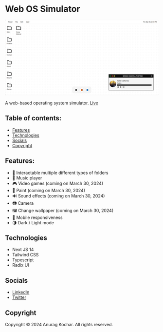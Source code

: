 # Web OS Simulator

![homepage](/public/images/doc/1.png)

A web-based operating system simulator.
[Live](https://anurag-kochar-os-portfolio.vercel.app/)

## Table of contents:

- [Features](#features)
- [Technologies](#technologies)
- [Socials](#socials)
- [Copyright](#copyright)

## Features:

- 📂 Interactable multiple different types of folders
- 🎵 Music player
- 🎮 Video games (coming on March 30, 2024)
- 🎨 Paint (coming on March 30, 2024)
- 🔊 Sound effects (coming on March 30, 2024)
- 📷 Camera
- 🖼 Change wallpaper (coming on March 30, 2024)
- 📱 Mobile responsiveness
- 🌗 Dark / Light mode

## Technologies

- Next JS 14
- Tailwind CSS
- Typescript
- Radix UI

## Socials

- [LinkedIn](https://www.linkedin.com/in/anurag-kochar-527696242/)
- [Twitter](https://twitter.com/anurag__kochar)

## Copyright

Copyright © 2024 Anurag Kochar. All rights reserved.
